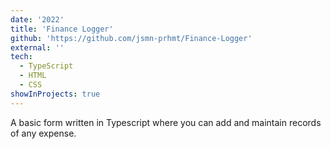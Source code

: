 ```yaml
---
date: '2022'
title: 'Finance Logger'
github: 'https://github.com/jsmn-prhmt/Finance-Logger'
external: ''
tech:
  - TypeScript
  - HTML
  - CSS
showInProjects: true
---
```


A basic form written in Typescript where you can add and maintain records of any expense.
